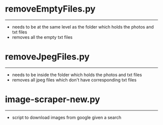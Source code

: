 # removeEmptyFiles.py
_________________________________________
- needs to be at the same level as the folder which holds the photos and txt files
- removes all the empty txt files 


# removeJpegFiles.py
_________________________________________
- needs to be inside the folder which holds the photos and txt files 
- removes all jpeg files which don't have corresponding txt files 


# image-scraper-new.py
_________________________________________
- script to download images from google given a search 
